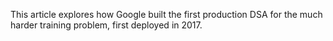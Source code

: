 This article explores how Google built the first production DSA for the much harder training problem, first deployed in 2017.
